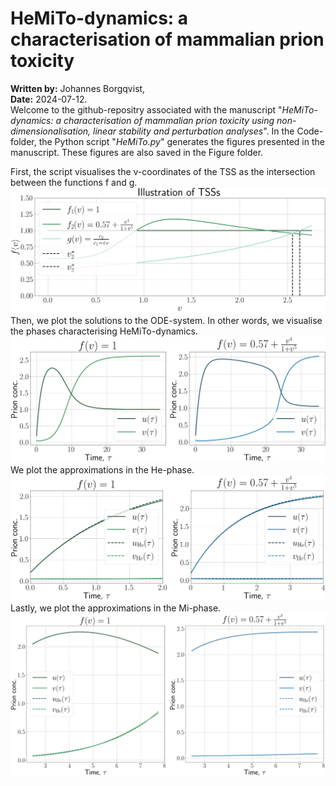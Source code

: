 # HeMiTo-dynamics: a characterisation of mammalian prion toxicity
**Written by:** Johannes Borgqvist,<br>
**Date:** 2024-07-12.<br>
Welcome to the github-repositry associated with the manuscript "*HeMiTo-dynamics: a characterisation of mammalian prion toxicity using non-dimensionalisation, linear stability and perturbation analyses*". In the Code-folder, the Python script "*HeMiTo.py*" generates the figures presented in the manuscript. These figures are also saved in the Figure folder. 

First, the script visualises the v-coordinates of the TSS as the intersection between the functions f and g. 
![Visualisation of the TSSs](./Figures/TSS_visualisation.png)
Then, we plot the solutions to the ODE-system. In other words, we visualise the phases characterising HeMiTo-dynamics.
![HeMiTo dynamics](./Figures/HeMiTo_dynamics.png)
We plot the approximations in the He-phase.
![Approximations in the He-phase](./Figures/He_phase.png)
Lastly, we plot the approximations in the Mi-phase. 
![Approximations in the Mi-phase](./Figures/Mi_phase.png)

